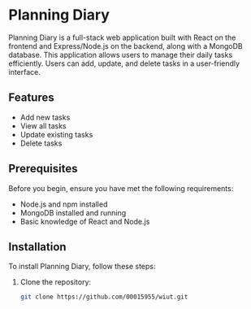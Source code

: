 # Planning Diary

Planning Diary is a full-stack web application built with React on the frontend and Express/Node.js on the backend, along with a MongoDB database. This application allows users to manage their daily tasks efficiently. Users can add, update, and delete tasks in a user-friendly interface.

## Features

- Add new tasks
- View all tasks
- Update existing tasks
- Delete tasks

## Prerequisites

Before you begin, ensure you have met the following requirements:

- Node.js and npm installed
- MongoDB installed and running
- Basic knowledge of React and Node.js

## Installation

To install Planning Diary, follow these steps:

1. Clone the repository:
   ```bash
   git clone https://github.com/00015955/wiut.git
